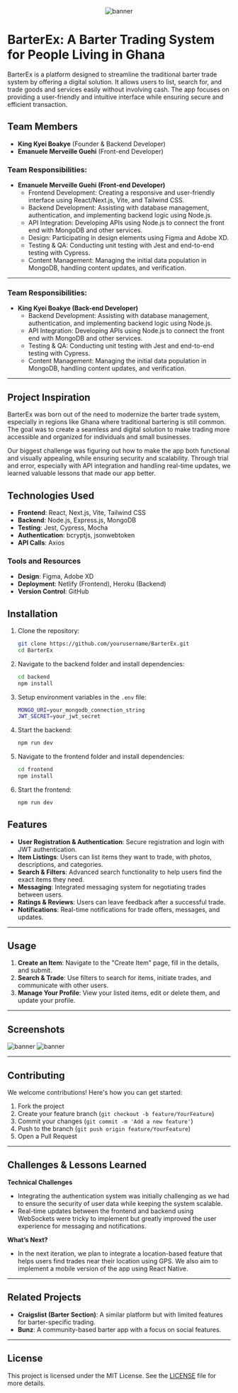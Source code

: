 <div style="display: flex; justify-content: center;"><img src="./public/ALX%20BARTERX2.jpg" alt="banner"></div>

# BarterEx: A Barter Trading System for People Living in Ghana

BarterEx is a platform designed to streamline the traditional barter trade system by offering a digital solution. It allows users to list, search for, and trade goods and services easily without involving cash. The app focuses on providing a user-friendly and intuitive interface while ensuring secure and efficient transaction.

## Team Members

- **King Kyei Boakye** (Founder & Backend Developer)  
- **Emanuele Merveille Guehi** (Front-end Developer)

### Team Responsibilities:

- **Emanuele Merveille Guehi (Front-end Developer)**
  - Frontend Development: Creating a responsive and user-friendly interface using React/Next.js, Vite, and Tailwind CSS.
  - Backend Development: Assisting with database management, authentication, and implementing backend logic using Node.js.
  - API Integration: Developing APIs using Node.js to connect the front end with MongoDB and other services.
  - Design: Participating in design elements using Figma and Adobe XD.
  - Testing & QA: Conducting unit testing with Jest and end-to-end testing with Cypress.
  - Content Management: Managing the initial data population in MongoDB, handling content updates, and verification.

---

### Team Responsibilities:

- **King Kyei Boakye (Back-end Developer)**
  - Backend Development: Assisting with database management, authentication, and implementing backend logic using Node.js.
  - API Integration: Developing APIs using Node.js to connect the front end with MongoDB and other services.
  - Testing & QA: Conducting unit testing with Jest and end-to-end testing with Cypress.
  - Content Management: Managing the initial data population in MongoDB, handling content updates, and verification.

---

## Project Inspiration

BarterEx was born out of the need to modernize the barter trade system, especially in regions like Ghana where traditional bartering is still common. The goal was to create a seamless and digital solution to make trading more accessible and organized for individuals and small businesses.  

Our biggest challenge was figuring out how to make the app both functional and visually appealing, while ensuring security and scalability. Through trial and error, especially with API integration and handling real-time updates, we learned valuable lessons that made our app better.

## Technologies Used

- **Frontend**: React, Next.js, Vite, Tailwind CSS
- **Backend**: Node.js, Express.js, MongoDB
- **Testing**: Jest, Cypress, Mocha
- **Authentication**: bcryptjs, jsonwebtoken
- **API Calls**: Axios

### Tools and Resources

- **Design**: Figma, Adobe XD
- **Deployment**: Netlify (Frontend), Heroku (Backend)
- **Version Control**: GitHub

## Installation

1. Clone the repository:

   ```bash
   git clone https://github.com/yourusername/BarterEx.git
   cd BarterEx
   ```

2. Navigate to the backend folder and install dependencies:

   ```bash
   cd backend
   npm install
   ```

3. Setup environment variables in the `.env` file:

   ```bash
   MONGO_URI=your_mongodb_connection_string
   JWT_SECRET=your_jwt_secret
   ```

4. Start the backend:

   ```bash
   npm run dev
   ```

5. Navigate to the frontend folder and install dependencies:

   ```bash
   cd frontend
   npm install
   ```

6. Start the frontend:

   ```bash
   npm run dev
   ```

## Features

- **User Registration & Authentication**: Secure registration and login with JWT authentication.
- **Item Listings**: Users can list items they want to trade, with photos, descriptions, and categories.
- **Search & Filters**: Advanced search functionality to help users find the exact items they need.
- **Messaging**: Integrated messaging system for negotiating trades between users.
- **Ratings & Reviews**: Users can leave feedback after a successful trade.
- **Notifications**: Real-time notifications for trade offers, messages, and updates.

---

## Usage

1. **Create an Item**: Navigate to the "Create Item" page, fill in the details, and submit.
2. **Search & Trade**: Use filters to search for items, initiate trades, and communicate with other users.
3. **Manage Your Profile**: View your listed items, edit or delete them, and update your profile.

---

## Screenshots

<img src="./public/img-i4.png" alt="banner">
<img src="./public/img-i3.png" alt="banner">

---

## Contributing

We welcome contributions! Here's how you can get started:

1. Fork the project
2. Create your feature branch (`git checkout -b feature/YourFeature`)
3. Commit your changes (`git commit -m 'Add a new feature'`)
4. Push to the branch (`git push origin feature/YourFeature`)
5. Open a Pull Request

---

## Challenges & Lessons Learned

**Technical Challenges**  
- Integrating the authentication system was initially challenging as we had to ensure the security of user data while keeping the system scalable.
- Real-time updates between the frontend and backend using WebSockets were tricky to implement but greatly improved the user experience for messaging and notifications.

**What’s Next?**  
- In the next iteration, we plan to integrate a location-based feature that helps users find trades near their location using GPS. We also aim to implement a mobile version of the app using React Native.

---

## Related Projects

- **Craigslist (Barter Section)**: A similar platform but with limited features for barter-specific trading.
- **Bunz**: A community-based barter app with a focus on social features.

---

## License

This project is licensed under the MIT License. See the [LICENSE](LICENSE) file for more details.
```


